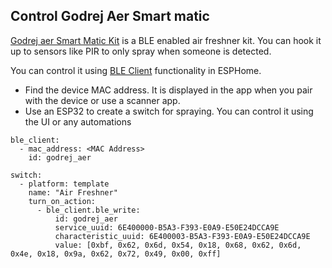 ## Control Godrej Aer Smart matic

[Godrej aer Smart Matic Kit](https://www.amazon.in/Godrej-aer-Smart-Matic-BLUETOOTH/dp/B07YFBYRTG/ref=sr_1_1?keywords=godrej%2Bbluetooth&qid=1665497329&qu=eyJxc2MiOiIxLjI1IiwicXNhIjoiMS4yNyIsInFzcCI6IjEuMDAifQ%3D%3D&sr=8-1&th=1) is a BLE enabled air freshner kit. You can hook it up to sensors like PIR to only spray when someone is detected. 

You can control it using [BLE Client](https://esphome.io/components/ble_client.html) functionality in ESPHome. 
- Find the device MAC address. It is displayed in the app when you pair with the device or use a scanner app.
- Use an ESP32 to create a switch for spraying. You can control it using the UI or any automations 
```
ble_client:
  - mac_address: <MAC Address>
    id: godrej_aer

switch:
  - platform: template
    name: "Air Freshner"
    turn_on_action:
      - ble_client.ble_write:
          id: godrej_aer
          service_uuid: 6E400000-B5A3-F393-E0A9-E50E24DCCA9E
          characteristic_uuid: 6E400003-B5A3-F393-E0A9-E50E24DCCA9E
          value: [0xbf, 0x62, 0x6d, 0x54, 0x18, 0x68, 0x62, 0x6d, 0x4e, 0x18, 0x9a, 0x62, 0x72, 0x49, 0x00, 0xff]
```
